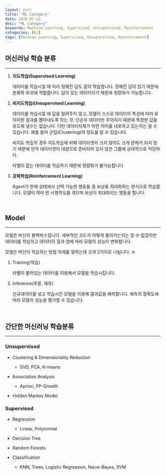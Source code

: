 ```yaml
---
layout: post
title: "ML Category"
date: 2020-07-22
desc: "ML Category"
keywords: Machine Learning, Supervised, Unsupervised, Reinforcement
categories: [Ai]
tags: [Machine Learning, Supervised, Unsupervised, Reinforcement]
---
```


## 머신러닝 학습 분류

___

1. **지도학습(Supervised Learning)**

    데이터를 학습시킬 때 미리 정해진 답도 같이 학습합니다. 정해진 답이 있기 때문에 분류와 회귀에 적합합니다. 답이 있는 데이터이기 때문에 정량화가 가능합니다. 

2. **비지도학습(Unsupervised Learning)**

    데이터를 학습시킬 때 답을 알려주지 않고, 모델이 스스로 데이터의 특성에 따라 유의미한 결과를 뽑아내도록 하는 것. 단순히 데이터만 주어지기 때문에 특정한 값을 유도해 낼수는 없습니다. 다만 데이터자체가 어떤 의미를 내포하고 있는지는 알 수 있습니다. 예를 들어 군집(Clustering)의 정도를 알 수 있습니다. 

    비지도 학습의 경우 지도학습에 비해 데이터셋이 크지 않아도 크게 문제가 되지 않기 때문에 만약 데이터셋이 대량으로 준비되어 있지 않은 그룹에 상대적으로 적당하다. 

    라벨이 없는 데이터를 학습하기 때문에 정량화가 불가능합니다. 

3. **강화학습(Reinforcement Learning)**

    Agent가 현재 상태에서 선택 가능한 행동들 중 보상을 최대화하는 방식으로 학습합니다. 모델이 여러 번 시행착오를 겪으며 보상이 최대화되는 행동을 합니다. 

<br>

## Model

___

모델은 머신의 블랙박스입니다. 세부적인 코드가 어떻게 돌아가는지는 알 수 없겠지만 데이터를 학습하고 데이터의 질과 양에 따라 모델의 성능이 변화합니다. 

모델은 머신이 학습하는 방법 자체를 말하는데 크게 2가지로 나뉩니다. 
 ㅍ
1. Training(학습)

    라벨이 붙어있는 데이터를 이용해서 모델을 학습시킵니다. 

2. Inference(추론, 예측)

    신규데이터를 넣고 학습시킨 모델을 이용해 결과값을 예측합니다. 예측의 정확도에 따라 모델의 성능을 평가할 수 있습니다. 

<br>

## 간단한 머신러닝 학습분류

___

### Unsupervised

* Clustering & Dimensionality Reduction

    * SVD, PCA, K-means
  
* Association Analysis

    * Apriori, FP-Growth

* Hidden Markov Model

### Supervised

* Regression

    * Linear, Polynomial

* Decision Tree

* Random Forests

* Classification

    * KNN, Trees, Logistic Regression, Naive-Bayes, SVM